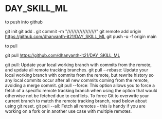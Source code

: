 # DAY_SKILL_ML
to push into github


git init
git add .
git commit -m "///////////////////"
git remote add origin https://github.com/dhanvanth-it21/DAY_SKILL_ML
git push -u -f origin main

to pull

git pull https://github.com/dhanvanth-it21/DAY_SKILL_ML


git pull: 
      Update your local working branch with commits from the remote, and update all remote tracking branches.
git pull --rebase: 
      Update your local working branch with commits from the remote, but rewrite history so any local commits occur after all new commits coming from the remote,           avoiding a merge commit.
git pull --force: 
      This option allows you to force a fetch of a specific remote tracking branch when using the <refspec> option that would otherwise not be fetched due to               conflicts. To force Git to overwrite your current branch to match the remote tracking branch, read below about using git reset.
git pull --all: 
      Fetch all remotes - this is handy if you are working on a fork or in another use case with multiple remotes.

